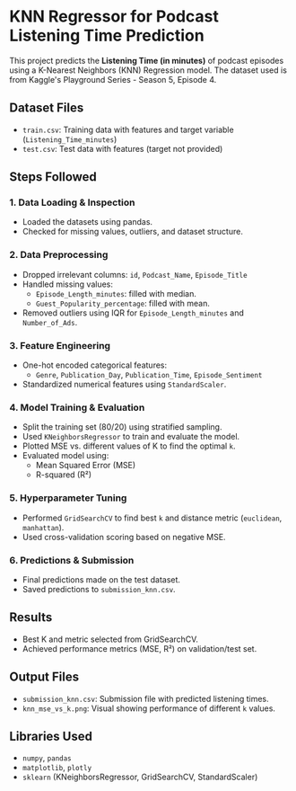 
# KNN Regressor for Podcast Listening Time Prediction

This project predicts the **Listening Time (in minutes)** of podcast episodes using a K-Nearest Neighbors (KNN) Regression model. The dataset used is from Kaggle's Playground Series - Season 5, Episode 4.

## Dataset Files
- `train.csv`: Training data with features and target variable (`Listening_Time_minutes`)
- `test.csv`: Test data with features (target not provided)

## Steps Followed

### 1. **Data Loading & Inspection**
- Loaded the datasets using pandas.
- Checked for missing values, outliers, and dataset structure.

### 2. **Data Preprocessing**
- Dropped irrelevant columns: `id`, `Podcast_Name`, `Episode_Title`
- Handled missing values:
  - `Episode_Length_minutes`: filled with median.
  - `Guest_Popularity_percentage`: filled with mean.
- Removed outliers using IQR for `Episode_Length_minutes` and `Number_of_Ads`.

### 3. **Feature Engineering**
- One-hot encoded categorical features:
  - `Genre`, `Publication_Day`, `Publication_Time`, `Episode_Sentiment`
- Standardized numerical features using `StandardScaler`.

### 4. **Model Training & Evaluation**
- Split the training set (80/20) using stratified sampling.
- Used `KNeighborsRegressor` to train and evaluate the model.
- Plotted MSE vs. different values of K to find the optimal `k`.
- Evaluated model using:
  - Mean Squared Error (MSE)
  - R-squared (R²)

### 5. **Hyperparameter Tuning**
- Performed `GridSearchCV` to find best `k` and distance metric (`euclidean`, `manhattan`).
- Used cross-validation scoring based on negative MSE.

### 6. **Predictions & Submission**
- Final predictions made on the test dataset.
- Saved predictions to `submission_knn.csv`.

## Results
- Best K and metric selected from GridSearchCV.
- Achieved performance metrics (MSE, R²) on validation/test set.

## Output Files
- `submission_knn.csv`: Submission file with predicted listening times.
- `knn_mse_vs_k.png`: Visual showing performance of different `k` values.

## Libraries Used
- `numpy`, `pandas`
- `matplotlib`, `plotly`
- `sklearn` (KNeighborsRegressor, GridSearchCV, StandardScaler)

